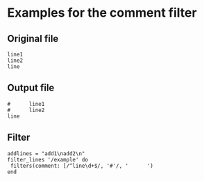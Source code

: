 # Examples for the comment filter

## Original file
````
line1
line2
line
````

## Output file
````
#      line1
#      line2
line
````

## Filter
````
addlines = "add1\nadd2\n"
filter_lines '/example' do
 filters(comment: [/^line\d+$/, '#'/, '      ')
end
